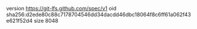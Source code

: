 version https://git-lfs.github.com/spec/v1
oid sha256:d2ede80c88c7178704546dd34dacdd46dbc18064f8c6ff61a062f43e621f52d4
size 8048
